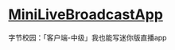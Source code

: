 # [MiniLiveBroadcastApp](https://github.com/xhzq233/MiniLiveBroadcastApp)

字节校园：「客户端-中级」我也能写迷你版直播app

